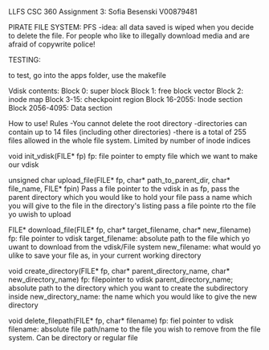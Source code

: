 LLFS CSC 360 Assignment 3:
Sofia Besenski
V00879481

PIRATE FILE SYSTEM: PFS
-idea: all data saved is wiped when you decide to delete the file. For people who like to illegally download
	media and are afraid of copywrite police!


TESTING:

to test, go into the apps folder, use the makefile



Vdisk contents:
Block 0: super block
Block 1: free block vector
Block 2: inode map
Block 3-15: checkpoint region
Block 16-2055: Inode section
Block 2056-4095: Data section

How to use!
Rules
-You cannot delete the root directory
-directories can contain up to 14 files (including other directories)
-there is a total of 255 files allowed in the whole file system. Limited by number of inode indices


void init_vdisk(FILE* fp)
	fp: file pointer to empty file which we want to make our vdisk

unsigned char upload_file(FILE* fp, char* path_to_parent_dir, char* file_name, FILE* fpin)
	Pass a file pointer to the vdisk in as fp,
	pass the parent directory which you would like to hold your file
	pass a name which you will give to the file in the directory's listing
	pass a file pointe rto the file yo uwish to upload


FILE* download_file(FILE* fp, char* target_filename, char* new_filename)
	fp: file pointer to vdisk
	target_filename: absolute path to the file which yo uwant to download from the vdisk/File system
	new_filename: what would yo ulike to save your file as, in your current working directory 
	
	
	
void create_directory(FILE* fp, char* parent_directory_name, char* new_directory_name)
	fp: filepointer to vdisk
	parent_directory_name; absolute path to the directory which you want to create the subdirectory inside
	new_directory_name: the name which you would like to give the new directory
	


void delete_filepath(FILE* fp, char* filename)
	fp: fiel pointer to vdisk
	filename: absolute file path/name to the file you wish to remove from the file system. Can be directory or regular file


